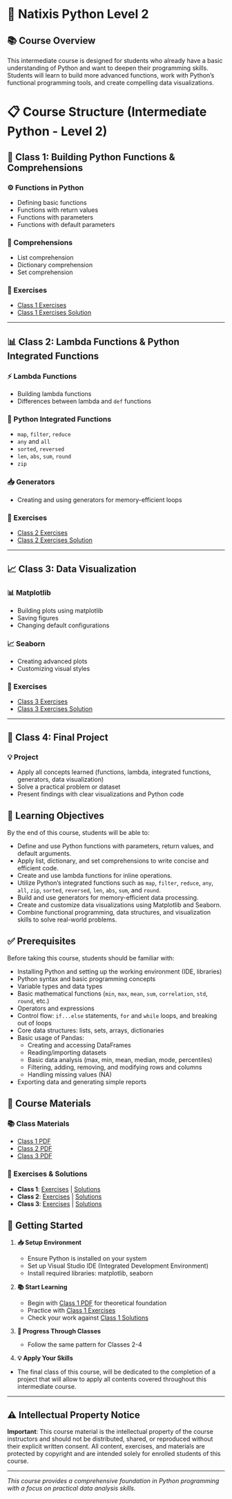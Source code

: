 # 🐍 Natixis Python Level 2

## 📚 Course Overview

This intermediate course is designed for students who already have a basic understanding of Python and want to deepen their programming skills. Students will learn to build more advanced functions, work with Python’s functional programming tools, and create compelling data visualizations. 

# 📋 Course Structure (Intermediate Python - Level 2)

## 🚀 Class 1: Building Python Functions & Comprehensions
### ⚙️ Functions in Python
- Defining basic functions
- Functions with return values
- Functions with parameters
- Functions with default parameters

### 🔄 Comprehensions
- List comprehension
- Dictionary comprehension
- Set comprehension

### 📝 Exercises
- [Class 1 Exercises](exercises/Class1_exercises.py)
- [Class 1 Exercises Solution](exercises/Class1_exercises_solution.py)

---

## 📊 Class 2: Lambda Functions & Python Integrated Functions
### ⚡ Lambda Functions
- Building lambda functions
- Differences between lambda and `def` functions

### 🔧 Python Integrated Functions
- `map`, `filter`, `reduce`
- `any` and `all`
- `sorted`, `reversed`
- `len`, `abs`, `sum`, `round`
- `zip`

### 📥 Generators
- Creating and using generators for memory-efficient loops

### 📝 Exercises
- [Class 2 Exercises](exercises/Class2_exercises.py)
- [Class 2 Exercises Solution](exercises/Class2_exercises_solution.py)

---

## 📈 Class 3: Data Visualization
### 📊 Matplotlib
- Building plots using matplotlib
- Saving figures
- Changing default configurations

### 📈 Seaborn
- Creating advanced plots
- Customizing visual styles

### 📝 Exercises
- [Class 3 Exercises](exercises/Class3_exercises.py)
- [Class 3 Exercises Solution](exercises/Class3_exercises_solution.py)

---

## 🚀 Class 4: Final Project
### 💡 Project
- Apply all concepts learned (functions, lambda, integrated functions, generators, data visualization)
- Solve a practical problem or dataset
- Present findings with clear visualizations and Python code


## 🎯 Learning Objectives

By the end of this course, students will be able to:
- Define and use Python functions with parameters, return values, and default arguments.
- Apply list, dictionary, and set comprehensions to write concise and efficient code.
- Create and use lambda functions for inline operations.
- Utilize Python’s integrated functions such as `map`, `filter`, `reduce`, `any`, `all`, `zip`, `sorted`, `reversed`, `len`, `abs`, `sum`, and `round`.
- Build and use generators for memory-efficient data processing.
- Create and customize data visualizations using Matplotlib and Seaborn.
- Combine functional programming, data structures, and visualization skills to solve real-world problems.

## ✅ Prerequisites

Before taking this course, students should be familiar with:

- Installing Python and setting up the working environment (IDE, libraries)
- Python syntax and basic programming concepts
- Variable types and data types
- Basic mathematical functions (`min`, `max`, `mean`, `sum`, `correlation`, `std`, `round`, etc.)
- Operators and expressions
- Control flow: `if...else` statements, `for` and `while` loops, and breaking out of loops
- Core data structures: lists, sets, arrays, dictionaries
- Basic usage of Pandas:
  - Creating and accessing DataFrames
  - Reading/importing datasets
  - Basic data analysis (max, min, mean, median, mode, percentiles)
  - Filtering, adding, removing, and modifying rows and columns
  - Handling missing values (NA)
- Exporting data and generating simple reports

## 📁 Course Materials

### 📚 Class Materials
- [Class 1 PDF](class_material/class-1.pdf)
- [Class 2 PDF](class_material/class-2.pdf)
- [Class 3 PDF](class_material/class-3.pdf)

### 📝 Exercises & Solutions
- **Class 1**: [Exercises](class_material/Class1_exercises.py) | [Solutions](class_material/Class1_exercises_solution.py)
- **Class 2**: [Exercises](exercises/Class2_exercises.py) | [Solutions](exercises/Class2_exercises_solution.py)
- **Class 3**: [Exercises](exercises/Class3_exercises.py) | [Solutions](exercises/Class3_exercises_solution.py)

## 🚀 Getting Started

1. **📥 Setup Environment**
   - Ensure Python is installed on your system
   - Set up Visual Studio IDE (Integrated Development Environment)
   - Install required libraries: matplotlib, seaborn

2. **📚 Start Learning**
   - Begin with [Class 1 PDF](class_material/class-1.pdf) for theoretical foundation
   - Practice with [Class 1 Exercises](class_material/Class1_exercises.py)
   - Check your work against [Class 1 Solutions](class_material/Class1_exercises_solution.py)

3. **🔄 Progress Through Classes**
   - Follow the same pattern for Classes 2-4

4. **💡 Apply Your Skills**
- The final class of this course, will be dedicated to the completion of a project that will allow to apply all contents covered throughout this intermediate course.
---

## ⚠️ Intellectual Property Notice

**Important**: This course material is the intellectual property of the course instructors and should not be distributed, shared, or reproduced without their explicit written consent. All content, exercises, and materials are protected by copyright and are intended solely for enrolled students of this course.

---

*This course provides a comprehensive foundation in Python programming with a focus on practical data analysis skills.*
